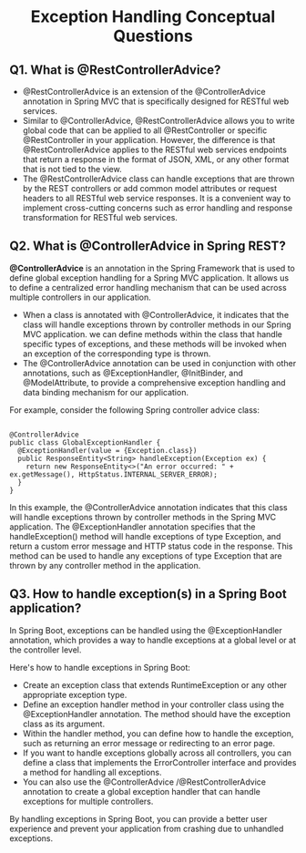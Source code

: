 <h1 align="center">
  Exception Handling Conceptual Questions
</h1>

## Q1. What is @RestControllerAdvice?
- @RestControllerAdvice is an extension of the @ControllerAdvice annotation in Spring MVC that is specifically designed for RESTful web services.
- Similar to @ControllerAdvice, @RestControllerAdvice allows you to write global code that can be applied to all @RestController or specific @RestController in your application. However, the difference is that @RestControllerAdvice applies to the RESTful web services endpoints that return a response in the format of JSON, XML, or any other format that is not tied to the view.
- The @RestControllerAdvice class can handle exceptions that are thrown by the REST controllers or add common model attributes or request headers to all RESTful web service responses. It is a convenient way to implement cross-cutting concerns such as error handling and response transformation for RESTful web services.


## Q2. What is @ControllerAdvice in Spring REST?
**@ControllerAdvice** is an annotation in the Spring Framework that is used to define global exception handling for a Spring MVC application. It allows us to define a centralized error handling mechanism that can be used across multiple controllers in our application.

  - When a class is annotated with @ControllerAdvice, it indicates that the class will handle exceptions thrown by controller methods in our Spring MVC application. we can define methods within the class that handle specific types of exceptions, and these methods will be invoked when an exception of the corresponding type is thrown.
  - The @ControllerAdvice annotation can be used in conjunction with other annotations, such as @ExceptionHandler, @InitBinder, and @ModelAttribute, to provide a comprehensive exception handling and data binding mechanism for our application.

For example, consider the following Spring controller advice class:

```

@ControllerAdvice
public class GlobalExceptionHandler {
  @ExceptionHandler(value = {Exception.class})
  public ResponseEntity<String> handleException(Exception ex) {
    return new ResponseEntity<>("An error occurred: " + ex.getMessage(), HttpStatus.INTERNAL_SERVER_ERROR);
  }
}

```

In this example, the @ControllerAdvice annotation indicates that this class will handle exceptions thrown by controller methods in the Spring MVC application. The @ExceptionHandler annotation specifies that the handleException() method will handle exceptions of type Exception, and return a custom error message and HTTP status code in the response. This method can be used to handle any exceptions of type Exception that are thrown by any controller method in the application.

## Q3. How to handle exception(s) in a Spring Boot application?
In Spring Boot, exceptions can be handled using the @ExceptionHandler annotation, which provides a way to handle exceptions at a global level or at the controller level.

Here's how to handle exceptions in Spring Boot:
  - Create an exception class that extends RuntimeException or any other appropriate exception type.
  - Define an exception handler method in your controller class using the @ExceptionHandler annotation. The method should have the exception class as its argument.
  - Within the handler method, you can define how to handle the exception, such as returning an error message or redirecting to an error page.
  - If you want to handle exceptions globally across all controllers, you can define a class that implements the ErrorController interface and provides a method for handling all exceptions.
  - You can also use the @ControllerAdvice /@RestControllerAdvice annotation to create a global exception handler that can handle exceptions for multiple controllers.

By handling exceptions in Spring Boot, you can provide a better user experience and prevent your application from crashing due to unhandled exceptions.
